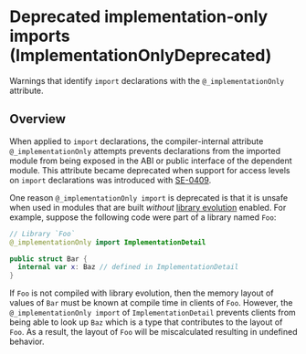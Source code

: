 # Deprecated implementation-only imports (ImplementationOnlyDeprecated)

Warnings that identify `import` declarations with the `@_implementationOnly` attribute.

## Overview

When applied to `import` declarations, the compiler-internal attribute `@_implementationOnly` attempts prevents declarations from the imported module from being exposed in the ABI or public interface of the dependent module. This attribute became deprecated when support for access levels on `import` declarations was introduced with [SE-0409].

One reason `@_implementationOnly import` is deprecated is that it is unsafe when used in modules that are built _without_ [library evolution] enabled. For example, suppose the following code were part of a library named `Foo`:

```swift
// Library `Foo`
@_implementationOnly import ImplementationDetail

public struct Bar {
  internal var x: Baz // defined in ImplementationDetail
}
```

If `Foo` is not compiled with library evolution, then the memory layout of values of `Bar` must be known at compile time in clients of `Foo`. However, the `@_implementationOnly import` of `ImplementationDetail` prevents clients from being able to look up `Baz` which is a type that contributes to the layout of `Foo`. As a result, the layout of `Foo` will be miscalculated resulting in undefined behavior.

[SE-0409]: https://github.com/swiftlang/swift-evolution/blob/main/proposals/0409-access-level-on-imports.md
[library evolution]: https://www.swift.org/blog/library-evolution/
